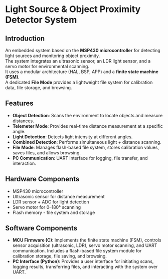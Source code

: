 # Light Source & Object Proximity Detector System

## Introduction
An embedded system based on the **MSP430 microcontroller** for detecting light sources and monitoring object proximity.  
The system integrates an ultrasonic sensor, an LDR light sensor, and a servo motor for environmental scanning.  
It uses a modular architecture (HAL, BSP, APP) and a **finite state machine (FSM)**.  
A dedicated **File Mode** provides a lightweight file system for calibration data, file storage, and browsing.

## Features
- **Object Detection**: Scans the environment to locate objects and measure distances.  
- **Telemeter Mode**: Provides real-time distance measurement at a specific angle.  
- **Light Detection**: Detects light intensity at different angles.  
- **Combined Detection**: Performs simultaneous light + distance scanning.  
- **File Mode**: Manages flash-based file system, stores calibration values, saves files, and allows browsing.  
- **PC Communication**: UART interface for logging, file transfer, and interaction.  

## Hardware Components
- MSP430 microcontroller  
- Ultrasonic sensor for distance measurement  
- LDR sensor + ADC for light detection  
- Servo motor for 0–180° scanning  
- Flash memory - file system and storage  

## Software Components
- **MCU Firmware (C)**: Implements the finite state machine (FSM), controls sensor acquisition (ultrasonic, LDR), servo motor scanning, and UART communication. Includes a flash-based file system module for calibration storage, file saving, and browsing.  
- **PC Interface (Python)**: Provides a user interface for initiating scans, logging results, transferring files, and interacting with the system over UART.  

